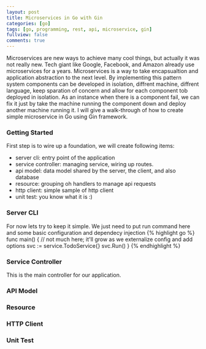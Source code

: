 ```yaml
---
layout: post
title: Microservices in Go with Gin
categories: [go]
tags: [go, programming, rest, api, microservice, gin]
fullview: false
comments: true
---
```


Microservices are new ways to achieve many cool things, but actually it was not really new. Tech giant like Google, Facebook, and Amazon already use microservices for a years. Microservices is a way to take encapsualtion and application abstraction to the next level. By implementing this pattern system components can be developed in isolation, diffrent machine, diffrent language, keep sparation of concern and allow for each component tob deployed in isolation. As an instance when there is a component fail, we can fix it just by take the machine running the component down and deploy another machine running it. 
I will give a walk-through of how to create simple microservice in Go using Gin framework.

### Getting Started
First step is to wire up a foundation, we will create following items:
- server cli: entry point of the application
- service controller: managing service, wiring up routes.
- api model: data model shared by the server, the client, and also database
- resource: grouping oh handlers to manage api requests
- http client: simple sample of http client
- unit test: you know what it is :)

### Server CLI
For now lets try to keep it simple. We just need to put run command here and some basic configuration and dependecy injection
{% highlight go %}
func main() {
    // not much here; it'll grow as we externalize config and add options
    svc := service.TodoService{}
    svc.Run()
}
{% endhighlight %}
### Service Controller
This is the main controller for our application. 

### API Model

### Resource

### HTTP Client

### Unit Test
